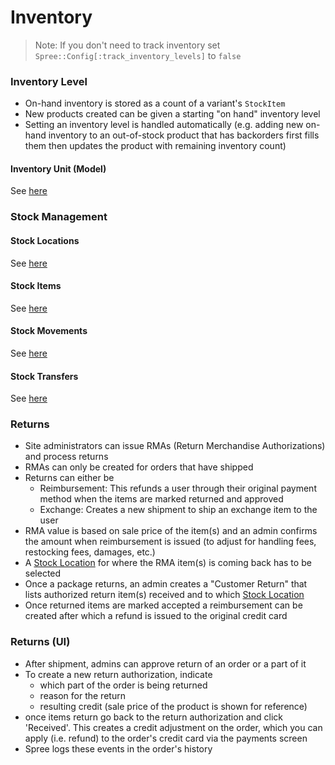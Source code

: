# Inventory

> Note: If you don't need to track inventory set `Spree::Config[:track_inventory_levels]` to `false`

### Inventory Level
* On-hand inventory is stored as a count of a variant's `StockItem`
* New products created can be given a starting "on hand" inventory level
* Setting an inventory level is handled automatically (e.g. adding new on-hand inventory to an
out-of-stock product that has backorders first fills them then updates the product with remaining
inventory count)

#### Inventory Unit (Model)
See [here](../models/InventoryUnit.md)

### Stock Management
#### Stock Locations
See [here](../models/StockLocation.md)

#### Stock Items
See [here](../models/StockItem.md)

#### Stock Movements
See [here](../models/StockMovement.md)

#### Stock Transfers
See [here](../models/StockTransfer.md)

### Returns
* Site administrators can issue RMAs (Return Merchandise Authorizations) and process returns
* RMAs can only be created for orders that have shipped
* Returns can either be
  * Reimbursement: This refunds a user through their original payment method when the items are
  marked returned and approved
  * Exchange: Creates a new shipment to ship an exchange item to the user
* RMA value is based on sale price of the item(s) and an admin confirms the amount when
reimbursement is issued (to adjust for handling fees, restocking fees, damages, etc.)
* A [Stock Location](stock_locations) for where the RMA item(s) is coming back has to be selected
* Once a package returns, an admin creates a "Customer Return" that lists authorized return item(s)
received and to which [Stock Location](stock_locations)
* Once returned items are marked accepted a reimbursement can be created after which a refund is
issued to the original credit card

### Returns (UI)
* After shipment, admins can approve return of an order or a part of it
* To create a new return authorization, indicate
  * which part of the order is being returned
  * reason for the return
  * resulting credit (sale price of the product is shown for reference)
* once items return go back to the return authorization and click 'Received'. This creates a
credit adjustment on the order, which you can apply (i.e. refund) to the order's credit card via
the payments screen
* Spree logs these events in the order's history
